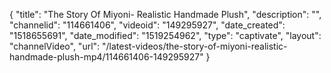 {
    "title": "The Story Of Miyoni- Realistic Handmade Plush",
    "description": "",
    "channelid": "114661406",
    "videoid": "149295927",
    "date_created": "1518655691",
    "date_modified": "1519254962",
    "type": "captivate",
    "layout": "channelVideo",
    "url": "\/latest-videos\/the-story-of-miyoni-realistic-handmade-plush-mp4\/114661406-149295927"
}